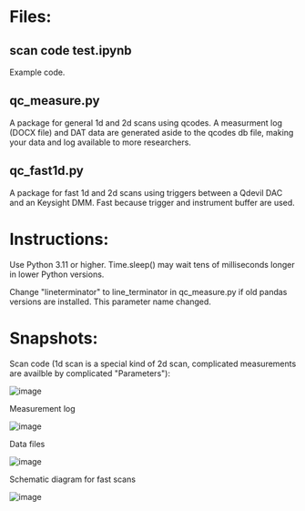 # Files:

## scan code test.ipynb 

Example code.

## qc_measure.py

A package for general 1d and 2d scans using qcodes. A measurment log (DOCX file) and DAT data are generated aside to the qcodes db file, making your data and log available to more researchers. 

## qc_fast1d.py

A package for fast 1d and 2d scans using triggers between a Qdevil DAC and an Keysight DMM. Fast because trigger and instrument buffer are used.  

# Instructions:

Use Python 3.11 or higher. Time.sleep() may wait tens of milliseconds longer in lower Python versions.

Change "lineterminator" to line_terminator in qc_measure.py if old pandas versions are installed. This parameter name changed.

# Snapshots:

Scan code (1d scan is a special kind of 2d scan, complicated measurements are availble by complicated "Parameters"):

![image](https://github.com/cover-me/repository/assets/22870592/92a26e2a-ef71-4ce6-bd96-8d94a572e546)

Measurement log

![image](https://github.com/cover-me/repository/assets/22870592/95bccb56-bf16-4c42-99a8-5112d6e33315)

Data files

![image](https://github.com/cover-me/repository/assets/22870592/befd7f58-30ca-405b-9be0-ba51bb51744f)


Schematic diagram for fast scans


![image](https://github.com/cover-me/repository/assets/22870592/7ab6313f-b254-418e-bd84-1b15bb4d6dae)
